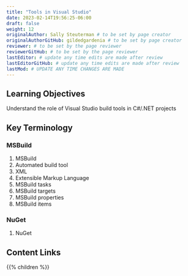 ```yaml
---
title: "Tools in Visual Studio"
date: 2023-02-14T19:56:25-06:00
draft: false
weight: 12
originalAuthor: Sally Steuterman # to be set by page creator
originalAuthorGitHub: gildedgardenia # to be set by page creator
reviewer: # to be set by the page reviewer
reviewerGitHub: # to be set by the page reviewer
lastEditor: # update any time edits are made after review
lastEditorGitHub: # update any time edits are made after review
lastMod: # UPDATE ANY TIME CHANGES ARE MADE
---
```


## Learning Objectives

Understand the role of Visual Studio build tools in C#/.NET projects

## Key Terminology

### MSBuild

1. MSBuild
1. Automated build tool
1. XML
1. Extensible Markup Language
1. MSBuild tasks
1. MSBuild targets
1. MSBuild properties
1. MSBuild items

### NuGet

1. NuGet

## Content Links

{{% children %}}
